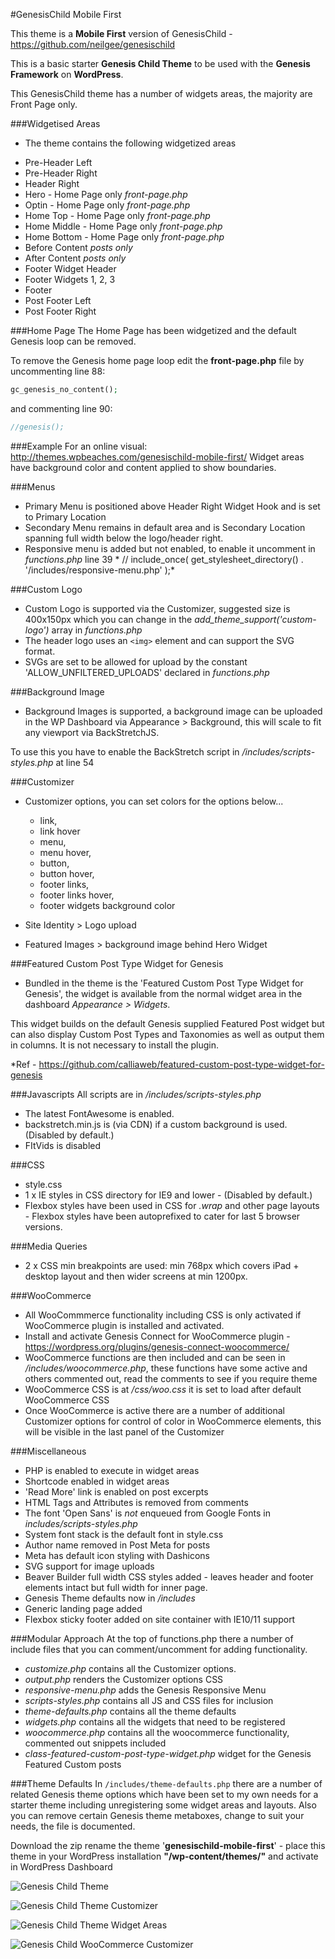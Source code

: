 #GenesisChild Mobile First

This theme is a **Mobile First** version of GenesisChild - https://github.com/neilgee/genesischild

This is a basic starter **Genesis Child Theme** to be used with the **Genesis Framework** on **WordPress**.

This GenesisChild theme has a number of widgets areas, the majority are Front Page only.

###Widgetised Areas
- The theme contains the following widgetized areas
* Pre-Header Left
* Pre-Header Right
* Header Right
* Hero - Home Page only *front-page.php*
* Optin - Home Page only *front-page.php*
* Home Top - Home Page only *front-page.php*
* Home Middle - Home Page only *front-page.php*
* Home Bottom - Home Page only *front-page.php*
* Before Content *posts only*
* After Content *posts only*
* Footer Widget Header
* Footer Widgets 1, 2, 3
* Footer
* Post Footer Left
* Post Footer Right

###Home Page
The Home Page has been widgetized and the default Genesis loop can be removed.


To remove the Genesis home page loop edit the **front-page.php** file by uncommenting line 88:
```php
gc_genesis_no_content();
```

and commenting line 90:
```php
//genesis();
```

###Example
For an online visual:
http://themes.wpbeaches.com/genesischild-mobile-first/
Widget areas have background color and content applied to show boundaries.

###Menus
- Primary Menu is positioned above Header Right Widget Hook and is set to Primary Location
- Secondary Menu remains in default area and is Secondary Location spanning full width below the logo/header right.
- Responsive menu is added but not enabled, to enable it uncomment in *functions.php* line 39 *	// include_once( get_stylesheet_directory() . '/includes/responsive-menu.php' );*

###Custom Logo
- Custom Logo is supported via the Customizer, suggested size is 400x150px which you can change in the *add_theme_support('custom-logo')* array in *functions.php*
- The header logo  uses an `<img>` element and can support the SVG format.
- SVGs are set to be allowed for upload by the constant 'ALLOW_UNFILTERED_UPLOADS' declared in *functions.php*

###Background Image
- Background Images is supported, a background image can be uploaded in the WP Dashboard via Appearance > Background, this will scale to fit any viewport via BackStretchJS.

To use this you have to enable the BackStretch script in */includes/scripts-styles.php* at line 54

###Customizer
- Customizer options, you can set colors for the options below...
  - link,
  - link hover
  - menu,
  - menu hover,
  - button,
  - button hover,
  - footer links,
  - footer links hover,
  - footer widgets background color

- Site Identity > Logo upload
- Featured Images > background image behind Hero Widget

###Featured Custom Post Type Widget for Genesis
- Bundled in the theme is the 'Featured Custom Post Type Widget for Genesis', the widget is available from the normal widget area in the dashboard *Appearance > Widgets*.

This widget builds on the default Genesis supplied Featured Post widget but can also display Custom Post Types and Taxonomies as well as output them in columns. It is not necessary to install the plugin.

*Ref - https://github.com/calliaweb/featured-custom-post-type-widget-for-genesis


###Javascripts
All scripts are in */includes/scripts-styles.php*
- The latest FontAwesome is enabled.
- backstretch.min.js is (via CDN) if a custom background is used. (Disabled by default.)
- FItVids is disabled

###CSS
- style.css
- 1 x IE styles in CSS directory for IE9 and lower - (Disabled by default.)
- Flexbox styles have been used in CSS for *.wrap* and other page layouts - Flexbox styles have been autoprefixed to cater for last 5 browser versions.

###Media Queries
- 2 x CSS min breakpoints are used: min 768px which covers iPad + desktop layout and then wider screens at min 1200px.

###WooCommerce
- All WooCommmerce functionality including CSS is only activated if WooCommerce plugin is installed and activated.
- Install and activate Genesis Connect for WooCommerce plugin - https://wordpress.org/plugins/genesis-connect-woocommerce/
- WooCommerce functions are then included and can be seen in */includes/woocommerce.php*, these functions have some active and others commented out, read the comments to see if you require theme
- WooCommerce CSS is at */css/woo.css* it is set to load after default WooCommerce CSS
- Once WooCommerce is active there are a number of additional Customizer options for control of color in WooCommerce elements, this will be visible in the last panel of the Customizer


###Miscellaneous
- PHP is enabled to execute in widget areas
- Shortcode enabled in widget areas
- 'Read More' link is enabled on post excerpts
- HTML Tags and Attributes is removed from comments
- The font 'Open Sans' is _not_ enqueued from Google Fonts in *includes/scripts-styles.php*
- System font stack is the default font in style.css
- Author name removed in Post Meta for posts
- Meta has default icon styling with Dashicons
- SVG support for image uploads
- Beaver Builder full width CSS styles added - leaves header and footer elements intact but full width for inner page.
- Genesis Theme defaults now in */includes*
- Generic landing page added
- Flexbox sticky footer added on site container with IE10/11 support

###Modular Approach
At the top of functions.php there a number of include files that you can comment/uncomment for adding functionality.
- *customize.php* contains all the Customizer options.
- *output.php* renders the Customizer options CSS
- *responsive-menu.php* adds the Genesis Responsive Menu
- *scripts-styles.php* contains all JS and CSS files for inclusion
- *theme-defaults.php* contains all the theme defaults
- *widgets.php* contains all the widgets that need to be registered
- *woocommerce.php* contains all the woocommerce functionality, commented out snippets included
- *class-featured-custom-post-type-widget.php* widget for the Genesis Featured Custom posts

###Theme Defaults
In `/includes/theme-defaults.php` there are a number of related Genesis theme options which have been set to my own needs for a starter theme including unregistering some widget areas and layouts.
Also you can remove certain Genesis theme metaboxes, change to suit your needs, the file is documented.

Download the zip rename the theme '**genesischild-mobile-first**' - place this theme in your WordPress installation **"/wp-content/themes/"** and activate in WordPress Dashboard

![Genesis Child Theme](http://wpbeaches.com/images/gcmf-screen.png)

![Genesis Child Theme Customizer](https://wpbeaches.com/images/gc-customizer.png)

![Genesis Child Theme Widget Areas](https://wpbeaches.com/images/gc-screen-widgets.png)

![Genesis Child WooCommerce Customizer](https://wpbeaches.com/images/woocommerce-customizer.png)
